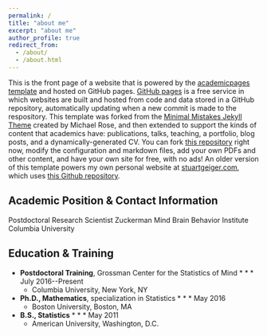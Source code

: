 ```yaml
---
permalink: /
title: "about me"
excerpt: "about me"
author_profile: true
redirect_from: 
  - /about/
  - /about.html
---
```


This is the front page of a website that is powered by the [academicpages template](https://github.com/academicpages/academicpages.github.io) and hosted on GitHub pages. [GitHub pages](https://pages.github.com) is a free service in which websites are built and hosted from code and data stored in a GitHub repository, automatically updating when a new commit is made to the respository. This template was forked from the [Minimal Mistakes Jekyll Theme](https://mmistakes.github.io/minimal-mistakes/) created by Michael Rose, and then extended to support the kinds of content that academics have: publications, talks, teaching, a portfolio, blog posts, and a dynamically-generated CV. You can fork [this repository](https://github.com/academicpages/academicpages.github.io) right now, modify the configuration and markdown files, add your own PDFs and other content, and have your own site for free, with no ads! An older version of this template powers my own personal website at [stuartgeiger.com](http://stuartgeiger.com), which uses [this Github repository](https://github.com/staeiou/staeiou.github.io).


Academic Position & Contact Information
------
Postdoctoral Research Scientist
Zuckerman Mind Brain Behavior Institute
Columbia University


Education & Training
------
* **Postdoctoral Training**, Grossman Center for the Statistics of Mind * * * July 2016--Present
  * Columbia University, New York, NY
* **Ph.D., Mathematics**, specialization in Statistics * * * May 2016
  * Boston University, Boston, MA
* **B.S., Statistics** * * * May 2011
  * American University, Washington, D.C.
